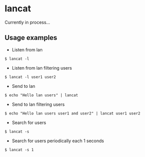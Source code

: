 # lancat
Currently in process...

## Usage examples
- Listen from lan
```
$ lancat -l
```
- Listen from lan filtering users
```
$ lancat -l user1 user2
```
- Send to lan
```
$ echo "Hello lan users" | lancat
```
- Send to lan filtering users
```
$ echo "Hello lan users user1 and user2" | lancat user1 user2
```
- Search for users
```
$ lancat -s
```
- Search for users periodically each 1 seconds
```
$ lancat -s 1
```
